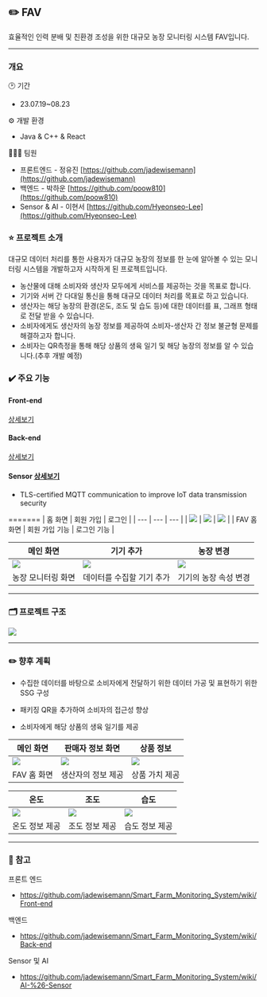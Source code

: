 ## ✏️ FAV

효율적인 인력 분배 및 친환경 조성을 위한 대규모 농장 모니터링 시스템 FAV입니다. 

---

### 개요

🕑 기간

- 23.07.19~08.23

⚙️ 개발 환경

- Java & C++ & React

👨‍👧‍👦 팀원

- 프론트엔드 - 정유진 [https://github.com/jadewisemann](https://github.com/jadewisemann)
- 백엔드 - 박하운 [https://github.com/poow810](https://github.com/poow810)
- Sensor & AI - 이현서 [https://github.com/Hyeonseo-Lee](https://github.com/Hyeonseo-Lee)


### ⭐ 프로젝트 소개

대규모 데이터 처리를 통한 사용자가 대규모 농장의 정보를 한 눈에 알아볼 수 있는 모니터링 시스템을 개발하고자 시작하게 된 프로젝트입니다.

- 농산물에 대해 소비자와 생산자 모두에게 서비스를 제공하는 것을 목표로 합니다.
- 기기와 서버 간 다대일 통신을 통해 대규모 데이터 처리를 목표로 하고 있습니다.
- 생산자는 해당 농장의 환경(온도, 조도 및 습도 등)에 대한 데이터를 표, 그래프 형태로 전달 받을 수 있습니다.
- 소비자에게도 생산자의 농장 정보를 제공하여 소비자-생산자 간 정보 불균형 문제를 해결하고자 합니다.
- 소비자는 QR측정을 통해 해당 상품의 생육 일기 및 해당 농장의 정보를 알 수 있습니다.(추후 개발 예정)


### ✔️ 주요 기능


#### Front-end
<a href="https://github.com/jadewisemann/Smart_Farm_Monitoring_System/wiki/Front%E2%80%90end">상세보기</a>

#### Back-end
<a href="https://github.com/jadewisemann/Smart_Farm_Monitoring_System/wiki/Back%E2%80%90end">상세보기</a>

#### Sensor <a href="https://github.com/jadewisemann/Smart_Farm_Monitoring_System/wiki/Sensor">상세보기</a>
-  TLS-certified MQTT communication to improve IoT data transmission security



=======
| 홈 화면 | 회원 가입 | 로그인 |
| --- | --- | --- |
| <img src="https://github.com/jadewisemann/Smart_Farm_Monitoring_System/assets/111109429/5513bb9a-53bf-4c46-81a8-442bc24a8b51"/> | <img src="https://github.com/jadewisemann/Smart_Farm_Monitoring_System/assets/111109429/53451a4e-2b19-48d0-877a-d48db3fdb0e2"/> | <img src="https://github.com/jadewisemann/Smart_Farm_Monitoring_System/assets/111109429/365360d9-c923-4276-aa51-af1ff55d9972"/> |
| FAV 홈 화면 | 회원 가입 기능 | 로그인 기능 |

| 메인 화면 | 기기 추가 | 농장 변경 |
| --- | --- | --- |
| <img src="https://github.com/jadewisemann/Smart_Farm_Monitoring_System/assets/111109429/fd5faae8-36d5-401d-b175-2dcd21c7823c"/> | <img src="https://github.com/jadewisemann/Smart_Farm_Monitoring_System/assets/111109429/2bac3233-0857-480c-b62f-e18a95849c0b"/> | <img src="https://github.com/jadewisemann/Smart_Farm_Monitoring_System/assets/111109429/dae619fd-c50b-4e78-a5f3-f0c66d8cb2a7"/> |
| 농장 모니터링 화면 | 데이터를 수집할 기기 추가 | 기기의 농장 속성 변경 |

---

### 🗂️ 프로젝트 구조

<img src="https://github.com/jadewisemann/Smart_Farm_Monitoring_System/assets/111109429/75f2c320-81c4-4d33-87f8-8889a40491c3"/>

---

### ✏️ 향후 계획

- 수집한 데이터를 바탕으로 소비자에게 전달하기 위한 데이터 가공 및 표현하기 위한 SSG 구성

- 패키징 QR을 추가하여 소비자의 접근성 향상

- 소비자에게 해당 상품의 생육 일기를 제공

| 메인 화면 | 판매자 정보 화면 | 상품 정보 |
| --- | --- | --- |
| <img src=https://github.com/jadewisemann/Smart_Farm_Monitoring_System/assets/111109429/cd67407e-9e43-43b1-a2fb-9a8b4ef8dd9c/> | <img src=https://github.com/jadewisemann/Smart_Farm_Monitoring_System/assets/111109429/1ea8235e-f323-4070-8e26-207d0cb75a31/> | <img src=https://github.com/jadewisemann/Smart_Farm_Monitoring_System/assets/111109429/ea148398-527b-43fa-badd-d863b0bd25fd/> |
| FAV 홈 화면 | 생산자의 정보 제공 | 상품 가치 제공 |

| 온도 | 조도 | 습도 |
| --- | --- | --- |
| <img src=https://github.com/jadewisemann/Smart_Farm_Monitoring_System/assets/111109429/356ed655-4b8b-4db9-af04-db2a719f41d8/> | <img src=https://github.com/jadewisemann/Smart_Farm_Monitoring_System/assets/111109429/9c2ff9e6-40d9-463f-afd3-ed69c0130f08/> | <img src=https://github.com/jadewisemann/Smart_Farm_Monitoring_System/assets/111109429/85d8de08-00e3-43ef-a2f3-9e6c38ce1a88/> |
| 온도 정보 제공 | 조도 정보 제공 | 습도 정보 제공 |

---

### 📌 참고

프론트 엔드

- https://github.com/jadewisemann/Smart_Farm_Monitoring_System/wiki/Front-end

백엔드

- https://github.com/jadewisemann/Smart_Farm_Monitoring_System/wiki/Back-end

Sensor 및 AI

- https://github.com/jadewisemann/Smart_Farm_Monitoring_System/wiki/AI-%26-Sensor


